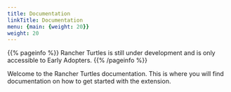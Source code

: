 ```yaml
---
title: Documentation
linkTitle: Documentation
menu: {main: {weight: 20}}
weight: 20
---
```


{{% pageinfo %}}
Rancher Turtles is still under development and is only accessible to Early Adopters.
{{% /pageinfo %}}

Welcome to the Rancher Turtles documentation. This is where you will find documentation on how to get started with the extension.

